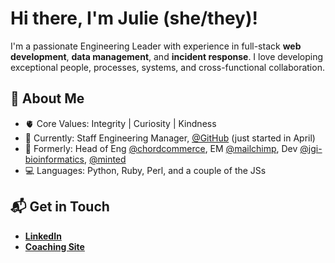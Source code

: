# Hi there, I'm Julie (she/they)!

I'm a passionate Engineering Leader with experience in full-stack **web development**, **data management**, and **incident response**. I love developing exceptional people, processes, systems, and cross-functional collaboration.

## 🐝 About Me 

- :anatomical_heart: Core Values: Integrity | Curiosity | Kindness
- :office: Currently: Staff Engineering Manager, [@GitHub](https://github.com/github) (just started in April)
- :city_sunset: Formerly: Head of Eng [@chordcommerce](https://github.com/chordcommerce), EM [@mailchimp](https://github.com/mailchimp), Dev [@jgi-bioinformatics](https://github.com/jgi-bioinformatics), [@minted](https://github.com/minted)
- :computer: Languages: Python, Ruby, Perl, and a couple of the JSs

## 📬 Get in Touch 

- **[LinkedIn](https://linkedin.com/in/juliekang)**
- **[Coaching Site](https://coachjuliekang.com/)**
